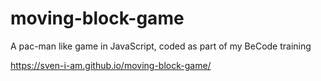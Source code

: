 # moving-block-game
A pac-man like game in JavaScript, coded as part of my BeCode training

https://sven-i-am.github.io/moving-block-game/